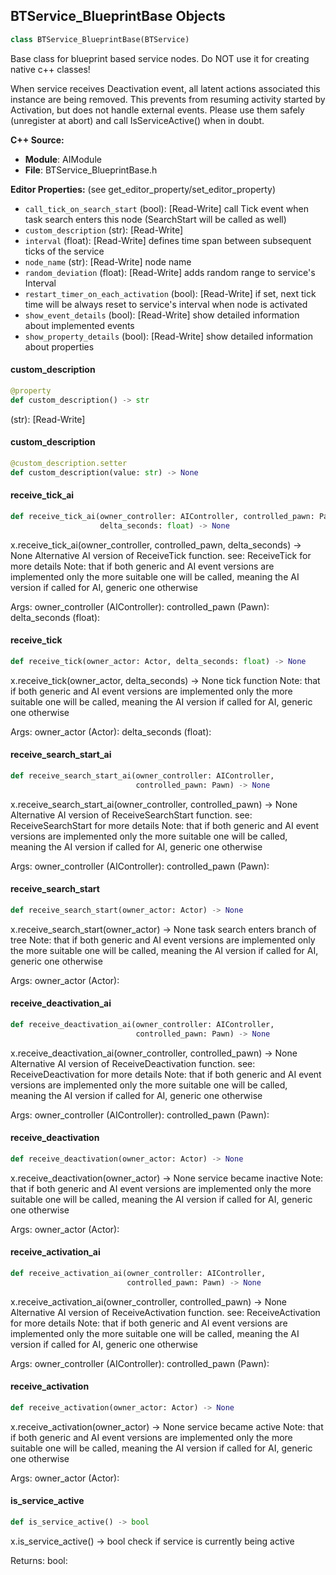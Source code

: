 ## BTService_BlueprintBase Objects

```python
class BTService_BlueprintBase(BTService)
```

Base class for blueprint based service nodes. Do NOT use it for creating native c++ classes!

When service receives Deactivation event, all latent actions associated this instance are being removed.
This prevents from resuming activity started by Activation, but does not handle external events.
Please use them safely (unregister at abort) and call IsServiceActive() when in doubt.

**C++ Source:**

- **Module**: AIModule
- **File**: BTService_BlueprintBase.h

**Editor Properties:** (see get_editor_property/set_editor_property)

- ``call_tick_on_search_start`` (bool):  [Read-Write] call Tick event when task search enters this node (SearchStart will be called as well)
- ``custom_description`` (str):  [Read-Write]
- ``interval`` (float):  [Read-Write] defines time span between subsequent ticks of the service
- ``node_name`` (str):  [Read-Write] node name
- ``random_deviation`` (float):  [Read-Write] adds random range to service's Interval
- ``restart_timer_on_each_activation`` (bool):  [Read-Write] if set, next tick time will be always reset to service's interval when node is activated
- ``show_event_details`` (bool):  [Read-Write] show detailed information about implemented events
- ``show_property_details`` (bool):  [Read-Write] show detailed information about properties

<a id="unreal.BTService_BlueprintBase.custom_description"></a>

#### custom_description

```python
@property
def custom_description() -> str
```

(str):  [Read-Write]

<a id="unreal.BTService_BlueprintBase.custom_description"></a>

#### custom_description

```python
@custom_description.setter
def custom_description(value: str) -> None
```

<a id="unreal.BTService_BlueprintBase.receive_tick_ai"></a>

#### receive_tick_ai

```python
def receive_tick_ai(owner_controller: AIController, controlled_pawn: Pawn,
                    delta_seconds: float) -> None
```

x.receive_tick_ai(owner_controller, controlled_pawn, delta_seconds) -> None
Alternative AI version of ReceiveTick function.
see: ReceiveTick for more details
Note: that if both generic and AI event versions are implemented only the more suitable one will be called, meaning the AI version if called for AI, generic one otherwise

Args:
    owner_controller (AIController): 
    controlled_pawn (Pawn): 
    delta_seconds (float):

<a id="unreal.BTService_BlueprintBase.receive_tick"></a>

#### receive_tick

```python
def receive_tick(owner_actor: Actor, delta_seconds: float) -> None
```

x.receive_tick(owner_actor, delta_seconds) -> None
tick function
Note: that if both generic and AI event versions are implemented only the more suitable one will be called, meaning the AI version if called for AI, generic one otherwise

Args:
    owner_actor (Actor): 
    delta_seconds (float):

<a id="unreal.BTService_BlueprintBase.receive_search_start_ai"></a>

#### receive_search_start_ai

```python
def receive_search_start_ai(owner_controller: AIController,
                            controlled_pawn: Pawn) -> None
```

x.receive_search_start_ai(owner_controller, controlled_pawn) -> None
Alternative AI version of ReceiveSearchStart function.
see: ReceiveSearchStart for more details
Note: that if both generic and AI event versions are implemented only the more suitable one will be called, meaning the AI version if called for AI, generic one otherwise

Args:
    owner_controller (AIController): 
    controlled_pawn (Pawn):

<a id="unreal.BTService_BlueprintBase.receive_search_start"></a>

#### receive_search_start

```python
def receive_search_start(owner_actor: Actor) -> None
```

x.receive_search_start(owner_actor) -> None
task search enters branch of tree
Note: that if both generic and AI event versions are implemented only the more suitable one will be called, meaning the AI version if called for AI, generic one otherwise

Args:
    owner_actor (Actor):

<a id="unreal.BTService_BlueprintBase.receive_deactivation_ai"></a>

#### receive_deactivation_ai

```python
def receive_deactivation_ai(owner_controller: AIController,
                            controlled_pawn: Pawn) -> None
```

x.receive_deactivation_ai(owner_controller, controlled_pawn) -> None
Alternative AI version of ReceiveDeactivation function.
see: ReceiveDeactivation for more details
Note: that if both generic and AI event versions are implemented only the more suitable one will be called, meaning the AI version if called for AI, generic one otherwise

Args:
    owner_controller (AIController): 
    controlled_pawn (Pawn):

<a id="unreal.BTService_BlueprintBase.receive_deactivation"></a>

#### receive_deactivation

```python
def receive_deactivation(owner_actor: Actor) -> None
```

x.receive_deactivation(owner_actor) -> None
service became inactive
Note: that if both generic and AI event versions are implemented only the more suitable one will be called, meaning the AI version if called for AI, generic one otherwise

Args:
    owner_actor (Actor):

<a id="unreal.BTService_BlueprintBase.receive_activation_ai"></a>

#### receive_activation_ai

```python
def receive_activation_ai(owner_controller: AIController,
                          controlled_pawn: Pawn) -> None
```

x.receive_activation_ai(owner_controller, controlled_pawn) -> None
Alternative AI version of ReceiveActivation function.
see: ReceiveActivation for more details
Note: that if both generic and AI event versions are implemented only the more suitable one will be called, meaning the AI version if called for AI, generic one otherwise

Args:
    owner_controller (AIController): 
    controlled_pawn (Pawn):

<a id="unreal.BTService_BlueprintBase.receive_activation"></a>

#### receive_activation

```python
def receive_activation(owner_actor: Actor) -> None
```

x.receive_activation(owner_actor) -> None
service became active
Note: that if both generic and AI event versions are implemented only the more suitable one will be called, meaning the AI version if called for AI, generic one otherwise

Args:
    owner_actor (Actor):

<a id="unreal.BTService_BlueprintBase.is_service_active"></a>

#### is_service_active

```python
def is_service_active() -> bool
```

x.is_service_active() -> bool
check if service is currently being active

Returns:
    bool:

<a id="unreal.BTTaskNode"></a>